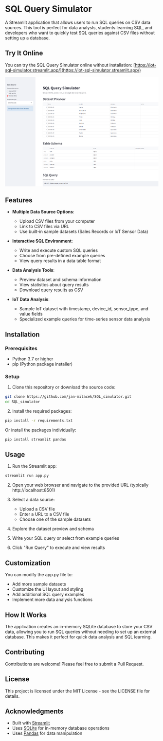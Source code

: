 # SQL Query Simulator

A Streamlit application that allows users to run SQL queries on CSV data sources. This tool is perfect for data analysts, students learning SQL, and developers who want to quickly test SQL queries against CSV files without setting up a database.

## Try It Online

You can try the SQL Query Simulator online without installation:
[https://iot-sql-simulator.streamlit.app/](https://iot-sql-simulator.streamlit.app/)

![SQL Query Simulator Screenshot](https://raw.githubusercontent.com/jan-milacek/SQL_simulator/master/sql_simulator_screenshot.png)

## Features

- **Multiple Data Source Options**:
  - Upload CSV files from your computer
  - Link to CSV files via URL
  - Use built-in sample datasets (Sales Records or IoT Sensor Data)

- **Interactive SQL Environment**:
  - Write and execute custom SQL queries
  - Choose from pre-defined example queries
  - View query results in a data table format

- **Data Analysis Tools**:
  - Preview dataset and schema information
  - View statistics about query results
  - Download query results as CSV

- **IoT Data Analysis**:
  - Sample IoT dataset with timestamp, device_id, sensor_type, and value fields
  - Specialized example queries for time-series sensor data analysis

## Installation

### Prerequisites

- Python 3.7 or higher
- pip (Python package installer)

### Setup

1. Clone this repository or download the source code:

```bash
git clone https://github.com/jan-milacek/SQL_simulator.git
cd SQL_simulator
```

2. Install the required packages:

```bash
pip install -r requirements.txt
```

Or install the packages individually:

```bash
pip install streamlit pandas
```

## Usage

1. Run the Streamlit app:

```bash
streamlit run app.py
```

2. Open your web browser and navigate to the provided URL (typically http://localhost:8501)

3. Select a data source:
   - Upload a CSV file
   - Enter a URL to a CSV file
   - Choose one of the sample datasets

4. Explore the dataset preview and schema

5. Write your SQL query or select from example queries

6. Click "Run Query" to execute and view results



## Customization

You can modify the app.py file to:

- Add more sample datasets
- Customize the UI layout and styling
- Add additional SQL query examples
- Implement more data analysis functions

## How It Works

The application creates an in-memory SQLite database to store your CSV data, allowing you to run SQL queries without needing to set up an external database. This makes it perfect for quick data analysis and SQL learning.

## Contributing

Contributions are welcome! Please feel free to submit a Pull Request.

## License

This project is licensed under the MIT License - see the LICENSE file for details.

## Acknowledgments

- Built with [Streamlit](https://streamlit.io/)
- Uses [SQLite](https://www.sqlite.org/) for in-memory database operations
- Uses [Pandas](https://pandas.pydata.org/) for data manipulation